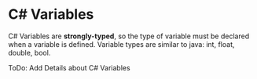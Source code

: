  
# C# Variables

C# Variables are **strongly-typed**, so the type of variable must be declared when a variable is defined.  Variable types are similar to java: int, float, double, bool.

ToDo:  Add Details about C# Variables